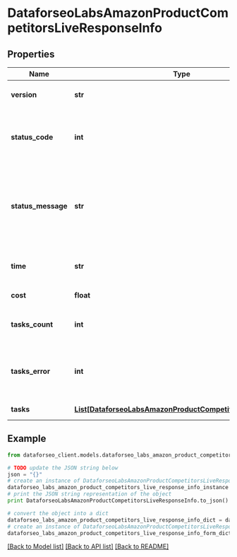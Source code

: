 # DataforseoLabsAmazonProductCompetitorsLiveResponseInfo


## Properties

Name | Type | Description | Notes
------------ | ------------- | ------------- | -------------
**version** | **str** | the current version of the API | [optional] 
**status_code** | **int** | general status code you can find the full list of the response codes here | [optional] 
**status_message** | **str** | general informational message you can find the full list of general informational messages here | [optional] 
**time** | **str** | total execution time, seconds | [optional] 
**cost** | **float** | total tasks cost, USD | [optional] 
**tasks_count** | **int** | the number of tasks in the tasks array | [optional] 
**tasks_error** | **int** | the number of tasks in the tasks array returned with an error | [optional] 
**tasks** | [**List[DataforseoLabsAmazonProductCompetitorsLiveTaskInfo]**](DataforseoLabsAmazonProductCompetitorsLiveTaskInfo.md) | array of tasks | [optional] 

## Example

```python
from dataforseo_client.models.dataforseo_labs_amazon_product_competitors_live_response_info import DataforseoLabsAmazonProductCompetitorsLiveResponseInfo

# TODO update the JSON string below
json = "{}"
# create an instance of DataforseoLabsAmazonProductCompetitorsLiveResponseInfo from a JSON string
dataforseo_labs_amazon_product_competitors_live_response_info_instance = DataforseoLabsAmazonProductCompetitorsLiveResponseInfo.from_json(json)
# print the JSON string representation of the object
print DataforseoLabsAmazonProductCompetitorsLiveResponseInfo.to_json()

# convert the object into a dict
dataforseo_labs_amazon_product_competitors_live_response_info_dict = dataforseo_labs_amazon_product_competitors_live_response_info_instance.to_dict()
# create an instance of DataforseoLabsAmazonProductCompetitorsLiveResponseInfo from a dict
dataforseo_labs_amazon_product_competitors_live_response_info_form_dict = dataforseo_labs_amazon_product_competitors_live_response_info.from_dict(dataforseo_labs_amazon_product_competitors_live_response_info_dict)
```
[[Back to Model list]](../README.md#documentation-for-models) [[Back to API list]](../README.md#documentation-for-api-endpoints) [[Back to README]](../README.md)


